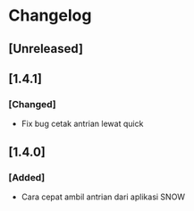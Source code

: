 # Changelog

## [Unreleased]


## [1.4.1]
### [Changed]
- Fix bug cetak antrian lewat quick


## [1.4.0]
### [Added]
- Cara cepat ambil antrian dari aplikasi SNOW
